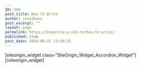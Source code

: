 ```yaml
---
ID: 596
post_title: How To Write
author: jonathans
post_excerpt: ""
layout: page
permalink: https://biowrite.w.uib.no/how-to-write/
published: true
post_date: 2019-06-21 13:19:25
---
```

<div id="pl-596" class="panel-layout"><div id="pg-596-0" class="panel-grid panel-no-style"><div id="pgc-596-0-0" class="panel-grid-cell" data-weight="1"><div id="panel-596-0-0-0" class="so-panel widget widget_sow-accordion panel-first-child panel-last-child" data-index="0" data-style="{&quot;background_image_attachment&quot;:false,&quot;background_display&quot;:&quot;tile&quot;,&quot;animation_event&quot;:&quot;enter&quot;,&quot;animation_screen_offset&quot;:&quot;0&quot;,&quot;animation_duration&quot;:&quot;1&quot;,&quot;animation_repeat&quot;:&quot;&quot;,&quot;animation_hide&quot;:true,&quot;animation_state_end&quot;:&quot;visible&quot;,&quot;animation_delay&quot;:&quot;0&quot;,&quot;animation_debounce&quot;:&quot;0.1&quot;}">[siteorigin_widget class="SiteOrigin_Widget_Accordion_Widget"][/siteorigin_widget]</div></div></div></div>